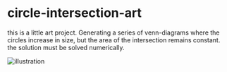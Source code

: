 # circle-intersection-art

this is a little art project. Generating a series of venn-diagrams where the circles increase in size, but the area of the intersection remains constant. the solution must be solved numerically.

![illustration](https://nershman.github.io/proj/circle3d.jpg)
